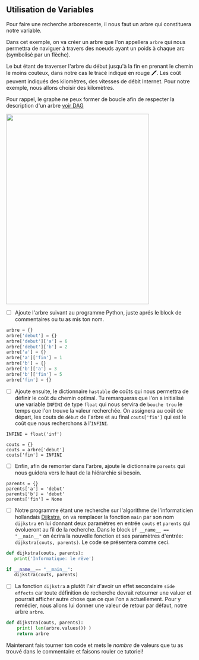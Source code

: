 ## Utilisation de Variables

Pour faire une recherche arborescente, il nous faut un arbre qui constituera notre variable.

Dans cet exemple, on va créer un arbre que l'on appellera `arbre` qui nous permettra de naviguer à travers des noeuds ayant un poids à chaque arc (symbolisé par un flèche). 

Le but étant de traverser l'arbre du début jusqu'à la fin en prenant le chemin le moins couteux, dans notre cas le tracé indiqué en rouge :crayon:. Les coût peuvent indiqués des kilomètres, des vitesses de débit Internet. Pour notre exemple, nous allons choisir des kilomètres.

Pour rappel, le graphe ne peux former de boucle afin de respecter la description d'un arbre [voir DAG](https://en.wikipedia.org/wiki/Directed_acyclic_graph)

<img src="https://user-images.githubusercontent.com/62551735/79170355-2027ed80-7dbd-11ea-8a80-3871a0d40ab0.png" width="384" height="512"></img>

- [ ] Ajoute l'arbre suivant au programme Python, juste aprés le block de commentaires ou tu as mis ton nom.

```python
arbre = {}
arbre['debut'] = {}
arbre['debut']['a'] = 6
arbre['debut']['b'] = 2
arbre['a'] = {}
arbre['a']['fin'] = 1
arbre['b'] = {}
arbre['b']['a'] = 3
arbre['b']['fin'] = 5
arbre['fin'] = {}
```

- [ ] Ajoute ensuite, le dictionnaire `hastable` de coûts qui nous permettra de définir le coût du chemin optimal. Tu remarqueras que l'on a initialisé une variable `INFINI` de type `float` qui nous servira de `bouche trou` le temps que l'on trouve la valeur recherchée. On assignera au coût de départ, les couts de `début` de l'arbre et au final `couts['fin']` qui est le coût que nous recherchons à l'`INFINI`.

```
INFINI = float('inf')

couts = {}
couts = arbre['debut']
couts['fin'] = INFINI
```

- [ ] Enfin, afin de remonter dans l'arbre, ajoute le dictionnaire `parents` qui nous guidera vers le haut de la hiérarchie si besoin.

```
parents = {}
parents['a'] = 'debut'
parents['b'] = 'debut'
parents['fin'] = None
```

- [ ] Notre programme étant une recherche sur l'algorithme de l'informaticien hollandais [Dijkstra](https://fr.wikipedia.org/wiki/Edsger_Dijkstra), on va remplacer la fonction `main` par son nom `dijkstra` en lui donnant deux paramètres en entrée `couts` et `parents` qui évolueront au fil de la recherche. Dans le block `if __name__ == "__main__"` on écrira la nouvelle fonction et ses paramètres d'entrée: `dijkstra(couts, parents)`. Le code se présentera comme ceci.

```python
def dijkstra(couts, parents):
   print('Informatique: le rêve')

if __name__== "__main__":
   dijkstra(couts, parents)
```

- [ ] La fonction `dijkstra` a plutôt l'air d'avoir un effet secondaire `side effects` car toute définition de recherche devrait retourner une valuer et pourrait afficher autre chose que ce que l'on a actuellement. Pour y remédier, nous allons lui donner une valeur de retour par défaut, notre arbre `arbre`.

```python
def dijkstra(couts, parents):
    print( len(arbre.values()) )
    return arbre
```

Maintenant fais tourner ton code et mets le *nombre* de valeurs que tu as trouvé dans le commentaire et faisons rouler ce tutoriel!
